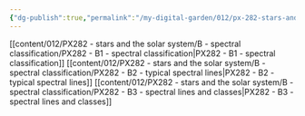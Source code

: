 ```yaml
---
{"dg-publish":true,"permalink":"/my-digital-garden/012/px-282-stars-and-the-solar-system/b-spectral-classification/b-stellar-spectroscopy-and-classification/","created":"2024-11-25T10:50:32.000+00:00","updated":"2024-11-26T09:34:02.557+00:00"}
---
```


[[content/012/PX282 - stars and the solar system/B - spectral classification/PX282 - B1 - spectral classification\|PX282 - B1 - spectral classification]]
[[content/012/PX282 - stars and the solar system/B - spectral classification/PX282 - B2 - typical spectral lines\|PX282 - B2 - typical spectral lines]]
[[content/012/PX282 - stars and the solar system/B - spectral classification/PX282 - B3 - spectral lines and classes\|PX282 - B3 - spectral lines and classes]]
